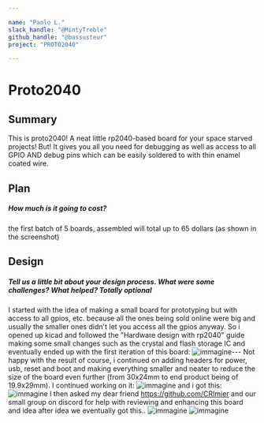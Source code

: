 ```yaml
---

name: "Paolo L."
slack_handle: "@MintyTreble"
github_handle: "@bassusteur"
project: "PROTO2040"

---
```


# Proto2040
## Summary
This is proto2040! A neat little rp2040-based board for your space starved projects! But! It gives you all you need for debugging as well as access to all GPIO AND debug pins which can be easily soldered to with thin enamel coated wire.


## Plan
##### How much is it going to cost?
the first batch of 5 boards, assembled will total up to 65 dollars (as shown in the screenshot)


## Design
##### Tell us a little bit about your design process. What were some challenges? What helped? ***Totally optional***
I started with the idea of making a small board for prototyping but with access to all gpios, etc. because all the ones being sold online were big and usually the smaller ones didn't let you access all the gpios anyway.
So i opened up kicad and followed the "Hardware design with rp2040" guide making some small changes such as the crystal and flash storage IC and eventually ended up with the first iteration of this board:
![immagine](https://github.com/bassusteur/OnBoard/assets/42449683/65a5c2f1-2203-4509-ba01-de6f69a55239)---
Not happy with the result of course, i continued on adding headers for power, usb, reset and boot and making everything smaller and neater to reduce the size of the board even further (from 30x24mm to end product being of 19.9x29mm).
I continued working on it:
![immagine](https://github.com/bassusteur/OnBoard/assets/42449683/7c801fe1-25a8-41aa-819c-77d092ec97f9)
and i got this:
![immagine](https://github.com/bassusteur/OnBoard/assets/42449683/af27f993-58f0-43c7-a505-fe22bc6c9ab7)
I then asked my dear friend https://github.com/CRImier and our small group on discord for help with reviewing and enhancing this board and idea after idea we eventually got this..
![immagine](https://github.com/bassusteur/OnBoard/assets/42449683/aefadbdd-99e6-4ad2-97dc-f3eee5f86a11)
![immagine](https://github.com/bassusteur/OnBoard/assets/42449683/d5819616-5516-4248-b7f1-b82f1e38c462)

